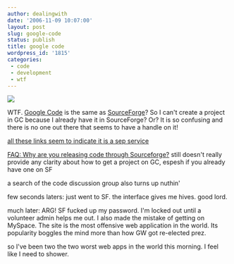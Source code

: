 ```yaml
---
author: dealingwith
date: '2006-11-09 10:07:00'
layout: post
slug: google-code
status: publish
title: google code
wordpress_id: '1815'
categories:
 - code
 - development
 - wtf
---
```


![][1]

WTF. [Google Code][2] is the same as [SourceForge][3]? So I can't create
a project in GC because I already have it in SourceForge? Or? It is so
confusing and there is no one out there that seems to have a handle on it!

[all these links seem to indicate it is a sep service][4]

[FAQ: Why are you releasing code through Sourceforge?][5] still doesn't really
provide any clarity about how to get a project on GC, espesh if you already
have one on SF

a search of the code discussion group also turns up nuthin'

few seconds laters: just went to SF. the interface gives me hives. good lord.

much later: ARG! SF fucked up my password. I'm locked out until a volunteer
admin helps me out. I also made the mistake of getting on MySpace. The site is
the most offensive web application in the world. Its popularity boggles the
mind more than how GW got re-elected prez.

so I've been two the two worst web apps in the world this morning. I feel like
I need to shower.

   [1]: http://www.google.com/images/art.gif

   [2]: http://code.google.com/

   [3]: http://sourceforge.net/

   [4]: http://www.google.com/search?q=google+code+sourceforge

   [5]: http://code.google.com/faq.html#q7
